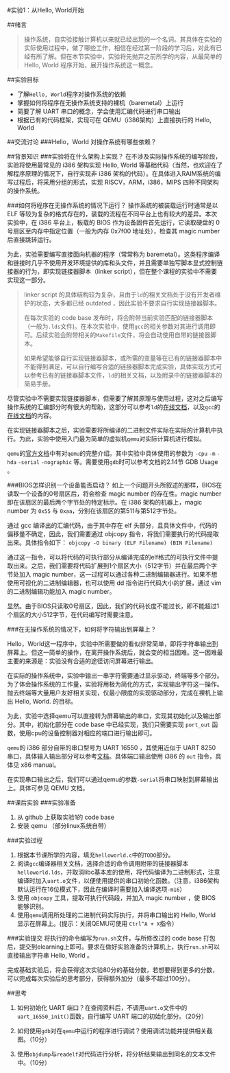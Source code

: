 #实验1：从Hello, World开始

##绪言
> 操作系统，自实验接触计算机以来就已经出现的一个名词。其具体在实验的实际使用过程中，做了哪些工作，相信在经过第一阶段的学习后，对此有已经有所了解。但在本节实验中，实验将先抛弃之前所学的内容，从最简单的 Hello, World 程序开始，展开操作系统这一概念。

##实验目标
* 了解`Hello, World`程序对操作系统的依赖
* 掌握如何将程序在无操作系统支持的裸机（baremetal）上运行
* 简要了解 UART 串口的概念，学会使用汇编代码进行串口输出
* 根据已有的代码框架，实现可在 QEMU（i386架构）上直接执行的 Hello, World

##交流讨论
###Hello，World 对操作系统有哪些依赖？

##背景知识
###实验将在什么架构上实现？
在不涉及实际操作系统的编写阶段，实验将使用最常见的 i386 架构实现 Hello, World 等基础代码（当然，也欢迎在了解程序原理的情况下，自行实现非 i386 架构的代码）。在具体进入RAIM系统的编写过程后，将采用分组的形式，实现 RISCV，ARM，i386，MIPS 四种不同架构的操作系统。

###如何将程序在无操作系统的情况下运行？
操作系统的被装载运行时通常是以 ELF 等较为复杂的格式存在的，装载的流程在不同平台上也有较大的差异。本次实验中，在 i386 平台上，板载的 BIOS 作为设备固件首先运行，它读取硬盘的 0 号扇区至内存中指定位置（一般为内存 0x7f00 地址处），检查其 magic number 后直接跳转运行。

为此，实验需要编写直接面向机器的程序（常常称为 baremetal）。这类程序编译和链接时几乎不使用开发环境提供的库和头文件，并且需要单独写脚本显式控制链接器的行为，即实现链接器脚本（linker script），但在整个课程的实验中不需要实现这一部分。

> linker script 的具体结构较为复杂，且由于`ld`的相关文档处于没有开发者维护的状态，大多都已经 outdated ，因此实验不要求自行实现链接器脚本。
> 
> 在每次实验的 code base 发布时，将会附带当前实验匹配的链接器脚本（一般为`.lds`文件)。在本次实验中，使用`gcc`的相关参数对其进行调用即可。后续实验会附带相关的`Makefile`文件，将会自动使用自带的链接器脚本。
> 
> 如果希望能够自行实现链接器脚本，或所需的变量等在已有的链接器脚本中不能得到满足，可以自行编写合适的链接器脚本完成实验，具体实现方式可以参考已有的链接器脚本文件，`ld`的相关文档，以及附录中的链接器脚本的简易手册。

尽管实验中不需要实现链接器脚本，但需要了解其原理与使用过程，这对之后编写操作系统的汇编部分时有很大的帮助，这部分可以参考`ld`的[在线文档](https://sourceware.org/binutils/docs/ld/Scripts.html)，以及`gcc`的[在线文档](https://gcc.gnu.org/onlinedocs/gcc/)的内容。

在实现链接器脚本之后，实验需要将所编译的二进制文件实际在实际的计算机中执行。为此，实验中使用入门最为简单的虚拟机`qemu`对实际计算机进行模拟。

`qemu`的[官方文档](https://qemu.weilnetz.de/doc/qemu-doc.html)中有对`qemu`的完整介绍。其中实验中具体使用的参数为 `-cpu` `-m` `-hda` `-serial` `-nographic` 等。需要使用`gdb`时可以参考文档的2.14节 GDB Usage 。

###BIOS怎样识别一个设备能否启动？
如上一个问题开头所叙述的那样，BIOS在读取一个设备的0号扇区后，将会检查 magic number 的存在性。magic number 即在该扇区的最后两个字节处的特定标示。在 i386 架构的机器上，magic number 为 `0x55` 与 `0xaa`，分别在该扇区的第511与第512字节处。

通过 gcc 编译出的汇编代码，由于其中存在 elf 头部分，且具体文件中，代码的偏移量不确定，因此，我们需要通过 objcopy 指令，将我们需要执行的代码提取出来。具体指令如下：
`objcopy -O binary (ELF Filename) (BIN Filename)`

通过这一指令，可以将代码的可执行部分从编译完成的elf格式的可执行文件中提取出来。之后，我们需要将代码扩展到1个扇区大小（512字节）并在最后两个字节处加入 magic number，这一过程可以通过各种二进制编辑器进行。如果不想使用可视化的二进制编辑器，也可以使用 dd 指令进行代码大小的扩展，通过 vim 的二进制编辑功能加入 magic number。

显然。由于BIOS只读取0号扇区，因此，我们的代码长度不能过长，即不能超过1个扇区的大小512字节，在代码编写时需要注意。

###在无操作系统的情况下，如何将字符输出到屏幕上？

Hello，World这一程序中，实验中所需要做的看似非常简单，即将字符串输出到屏幕上。但这一简单的操作，在离开操作系统后，就会变的相当困难。这一困难最主要的来源是：实验没有合适的途径访问屏幕进行输出。

在实际的操作系统中，实验中输出一串字符需要通过显示驱动，终端等多个部分。为了体会操作系统的工作量，实验将用极为简化的方式，实现输出字符这一操作。抛去终端等大量用户友好相关实现，仅最小限度的实现驱动部分，完成在裸机上输出 Hello, World. 的目标。

为此，实验中选择qemu可以直接转为屏幕输出的串口，实现其初始化以及输出部分。其中，初始化部分在 code base 中已经实现，我们只需要实现 `port_out` 函数，使用cpu的设备控制器对相应的端口进行输出即可。

`qemu`的 i386 部分自带的串口型号为 UART 16550 ，其使用近似于 UART 8250 串口，具体输入输出部分可以参考[文档](https://en.wikibooks.org/wiki/Serial_Programming/8250_UART_Programming)。具体端口输出使用 i386 的 `out` 指令，具体见 x86 manual。

在实现串口输出之后，我们可以通过qemu的参数`-serial`将串口映射到屏幕输出上。具体可参见 QEMU 文档。

##课后实验
###实验准备
1. 从 github 上获取实验1的 code base
2. 安装 qemu （部分linux系统自带）

###实验过程
1. 根据本节课所学的内容，填充`helloworld.c`中的`TODO`部分。
2. 阅读`gcc`编译器相关文档，选择合适的命令调用附带的链接器脚本`helloworld.lds`，并取消libc基本库的使用，将代码编译为二进制形式，注意编译时加入`uart.o`文件，以便使用提供的串口初始化函数。（注意，i386架构默认运行在16位模式下，因此在编译时需要加入编译选项`-m16`）
3. 使用 `objcopy` 工具，提取可执行代码段，并加入 magic number ，使 BIOS 能够识别。
4. 使用`qemu`调用所处理的二进制代码实际执行，并将串口输出的 Hello, World 显示在屏幕上。(提示：关闭QEMU可使用 `Ctrl^A + X`指令）

###实验提交
将执行的命令编写为`run.sh`文件，与所修改过的 code base 打包后，提交到elearning上即可。要求在做好实验准备的计算机上，执行`run.sh`可以直接输出字符串 Hello, World 。

完成基础实验后，将会获得这次实验80分的基础分数，若想要得到更多的分数，可以完成每次实验后的思考部分，获得额外加分（最多不超过100分）。

##思考
1. 如何初始化 UART 端口？在查阅资料后，不调用`uart.o`文件中的`uart_16550_init()`函数，自行编写 UART 端口的初始化部分。（20分）

2. 如何使用`gdb`对在`qemu`中运行的程序进行调试？使用调试功能并提供相关截图。（10分）

3. 使用`objdump`与`readelf`对代码进行分析，将分析结果输出到同名的文本文件中。（10分）

